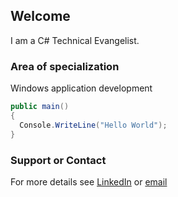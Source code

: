 ## Welcome

I am a C# Technical Evangelist.


### Area of specialization

Windows application development

```C#
public main()
{
  Console.WriteLine("Hello World");
}
```
### Support or Contact
For more details see [LinkedIn](https://in.linkedin.com/in/rijukk) or [email](rijukk@gmail.com)
